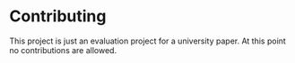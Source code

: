 # Contributing

This project is just an evaluation project for a university paper. 
At this point no contributions are allowed. 